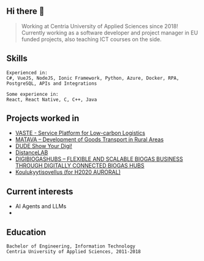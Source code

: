 ## Hi there 👋

> Working at Centria University of Applied Sciences since 2018! Currently working as a software developer and project manager in EU funded projects, also teaching ICT courses on the side.


## Skills
```
Experienced in:
C#, VueJS, NodeJS, Ionic Framework, Python, Azure, Docker, RPA, PostgreSQL, APIs and Integrations

Some experience in: 
React, React Native, C, C++, Java
```

## Projects worked in
- [VASTE - Service Platform for Low-carbon Logistics](https://net.centria.fi/en/project/vaste/)
- [MATAVA – Development of Goods Transport in Rural Areas](https://net.centria.fi/en/project/matava/)
- [DUDE Show Your Digi!](https://net.centria.fi/en/project/dude-show-your-digi/)
- [DistanceLAB](https://net.centria.fi/en/project/distancelab/)
- [DIGIBIOGASHUBS – FLEXIBLE AND SCALABLE BIOGAS BUSINESS THROUGH DIGITALLY CONNECTED BIOGAS HUBS](https://net.centria.fi/en/project/digibiogashubs/)
- [Koulukyytisovellus (for H2020 AURORAL)](https://keminkoulukyyti.fi/)

## Current interests
- AI Agents and LLMs
- 

## Education 
```
Bachelor of Engineering, Information Technology
Centria University of Applied Sciences, 2011-2018
```

